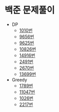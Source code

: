 # 백준 문제풀이
 * DP
    * [1010번](https://github.com/newbe01/TIL/blob/main/solved/BAEKJOON/DP/B1010_다리놓기.java)
    * [9656번](https://github.com/newbe01/TIL/blob/main/solved/BAEKJOON/DP/B9656_돌던지기.java)
    * [9625번](https://github.com/newbe01/TIL/blob/main/solved/BAEKJOON/DP/B9625_BABBA.java)
    * [10826번](https://github.com/newbe01/TIL/blob/main/solved/BAEKJOON/DP/B10826_피보나치수4.java)
    * [14916번](https://github.com/newbe01/TIL/blob/main/solved/BAEKJOON/DP/B14916_거스름돈.java)
    * [2491번](https://github.com/newbe01/TIL/blob/main/solved/BAEKJOON/DP/B2491_수열.java)
    * [2670번](https://github.com/newbe01/TIL/blob/main/solved/BAEKJOON/DP/B2670_연속부분최대곱.java)
    * [13699번](https://github.com/newbe01/TIL/blob/main/solved/BAEKJOON/DP/B13699_점화식.java) 
 * Greedy
    * [1789번](https://github.com/newbe01/TIL/blob/main/solved/BAEKJOON/GREEDY/B1789_수들의합.java)
    * [11047번](https://github.com/newbe01/TIL/blob/main/solved/BAEKJOON/GREEDY/B11047_동전0.java) 
    * [1026번](https://github.com/newbe01/TIL/blob/main/solved/BAEKJOON/GREEDY/B1026_보물.java)     
    * [2217번](https://github.com/newbe01/TIL/blob/main/solved/BAEKJOON/GREEDY/B2217_로프.java)     